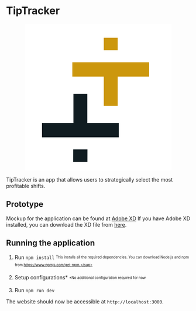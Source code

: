 # TipTracker

<p align="center">
    <img src="docs/tip-tracker-logo.png" alt="TipTracker Logo" />
</p>

TipTracker is an app that allows users to strategically select the most profitable shifts.

## Prototype
Mockup for the application can be found at [Adobe XD](https://xd.adobe.com/view/c908069f-5a1f-4986-9a9e-ffe590407367-9c5b/?fullscreen)
If you have Adobe XD installed, you can download the XD file from [here](https://github.com/JIA-0302/TipTracker/blob/main/app-docs/TipTracker.xd).

## Running the application
1. Run `npm install`
    <sub><sup>This installs all the required dependencies. You can download Node.js and npm from https://www.npmjs.com/get-npm.</sup></sub>

2. Setup configurations*
    <sub><sup>*No additional configuration required for now</sup></sub>

3. Run `npm run dev`

The website should now be accessible at `http://localhost:3000`.

